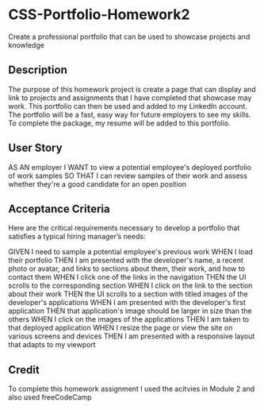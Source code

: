 # CSS-Portfolio-Homework2
Create a professional portfolio that can be used to showcase projects and knowledge

## Description
The purpose of this homework project is create a page that can display and link to projects and assignments that I have completed that showcase may work.
This portfolio can then be used and added to my LinkedIn account.  The portfolio will be a fast, easy way for future employers to see my skills.  To complete the package, my resume will be added to this portfolio.


## User Story

AS AN employer
I WANT to view a potential employee's deployed portfolio of work samples
SO THAT I can review samples of their work and assess whether they're a good candidate for an open position


## Acceptance Criteria

Here are the critical requirements necessary to develop a portfolio that satisfies a typical hiring manager’s needs:

GIVEN I need to sample a potential employee's previous work
WHEN I load their portfolio
THEN I am presented with the developer's name, a recent photo or avatar, and links to sections about them, their work, and how to contact them
WHEN I click one of the links in the navigation
THEN the UI scrolls to the corresponding section
WHEN I click on the link to the section about their work
THEN the UI scrolls to a section with titled images of the developer's applications
WHEN I am presented with the developer's first application
THEN that application's image should be larger in size than the others
WHEN I click on the images of the applications
THEN I am taken to that deployed application
WHEN I resize the page or view the site on various screens and devices
THEN I am presented with a responsive layout that adapts to my viewport

## Credit
To complete this homework assignment I used the acitvies in Module 2 and also used freeCodeCamp
